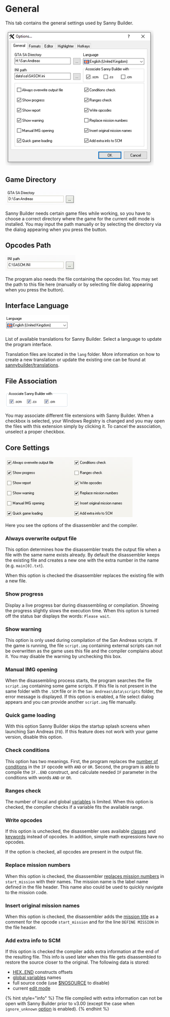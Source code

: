 # General

This tab contains the general settings used by Sanny Builder.

![](../../.gitbook/assets/options-en.PNG)



## Game Directory

![](../../.gitbook/assets/main_dir.png)

Sanny Builder needs certain game files while working, so you have to choose a correct directory where the game for the current edit mode is installed. You may input the path manually or by selecting the directory via the dialog appearing when you press the button.

## Opcodes Path

![](../../.gitbook/assets/main_ini.png)

The program also needs the file containing the opcodes list. You may set the path to this file here \(manually or by selecting file dialog appearing when you press the button\).

## Interface Language

![](../../.gitbook/assets/lang-en.png)

List of available translations for Sanny Builder. Select a language to update the program interface. 

Translation files are located in the `lang` folder. More information on how to create a new translation or update the existing one can be found at [sannybuilder/translations](https://github.com/sannybuilder/translations).

## File Association

![](../../.gitbook/assets/main_ass.png)

You may associate different file extensions with Sanny Builder. When a checkbox is selected, your Windows Registry is changed and you may open the files with this extension simply by clicking it. To cancel the association, unselect a proper checkbox.

## Core Settings

![](../../.gitbook/assets/main_opt.png)

Here you see the options of the disassembler and the compiler.

### Always overwrite output file

This option determines how the disassembler treats the output file when a file with the same name exists already. By default the disassembler keeps the existing file and creates a new one with the extra number in the name \(e.g. `main[0].txt`\). 

When this option is checked the disassembler replaces the existing file with a new file.

### Show progress

Display a live progress bar during disassembling or compilation. Showing the progress slightly slows the execution time. When this option is turned off the status bar displays the words: `Please wait`. 

### Show warning

This option is only used during compilation of the San Andreas scripts. If the game is running, the file `script.img` containing external scripts can not be overwritten as the game uses this file and the compiler complains about it. You may disable the warning by unchecking this box.

### Manual IMG opening

When the disassembling process starts, the program searches the file `script.img` containing some game scripts. If this file is not present in the same folder with the `.SCM` file or in the `San Andreas\data\scripts` folder, the error message is displayed. If this option is enabled, a file select dialog appears and you can provide another `script.img` file manually.

### Quick game loading

With this option Sanny Builder skips the startup splash screens when launching San Andreas \(`F8`\). If this feature does not work with your game version, disable this option.

### Check conditions

This option has two meanings. First, the program replaces the [number of conditions](../../coding/conditions.md#syntax) in the `IF` opcode with `AND` or `OR`. Second, the program is able to compile the `IF..END` construct, and calculate needed `IF` parameter in the conditions with words `AND` or `OR`.

### Ranges check

The number of local and global [variables](../../coding/variables.md) is limited. When this option is checked, the compiler checks if a variable fits the available range.

### Write opcodes

If this option is unchecked, the disassembler uses available [classes](../../coding/classes.md) and [keywords](../../coding/keywords.md) instead of opcodes. In addition, simple math expressions have no opcodes. 

If the option is checked, all opcodes are present in the output file.

### Replace mission numbers

When this option is checked, the disassembler [replaces mission numbers](../../features.md#replacing-mission-numbers-with-their-names) in `start_mission` with their names. The mission name is the label name defined in the file header. This name also could be used to quickly navigate to the mission code.

### Insert original mission names

When this option is checked, the disassembler adds the [mission title](../../features.md#custom-mission-titles) as a comment for the opcode `start_mission` and for the line `DEFINE MISSION` in the file header.

### Add extra info to SCM

If this option is checked the compiler adds extra information at the end of the resulting file. This info is used later when this file gets disassembled to restore the source closer to the original. The following data is stored: 

* [HEX..END](../../coding/hex..end.md) constructs offsets
* [global variables](../../coding/variables.md#global-variables) names
* full source code \(use [$NOSOURCE](../../coding/directives.md#usdnosource) to disable\)
* current [edit mode](../../edit-modes.md)

{% hint style="info" %}
The file compiled with extra information can not be open with Sanny Builder prior to v3.00 \(except the case when `ignore_unknown` [option](../../console.md#ignore_unknown) is enabled\).
{% endhint %}

